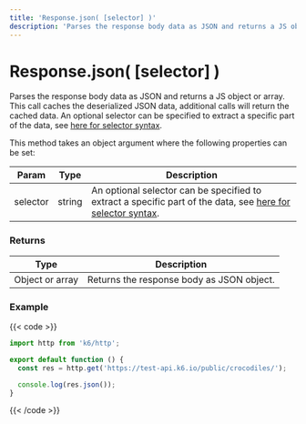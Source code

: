 ```yaml
---
title: 'Response.json( [selector] )'
description: 'Parses the response body data as JSON and returns a JS object or array.'
---
```


# Response.json( [selector] )

Parses the response body data as JSON and returns a JS object or array. This call caches the deserialized JSON data, additional calls will return the cached data. An optional selector can be specified to extract a specific part of the data, see [here for selector syntax](https://github.com/tidwall/gjson#path-syntax).

This method takes an object argument where the following properties can be set:

| Param    | Type   | Description                                                                                                                                                 |
| -------- | ------ | ----------------------------------------------------------------------------------------------------------------------------------------------------------- |
| selector | string | An optional selector can be specified to extract a specific part of the data, see [here for selector syntax](https://github.com/tidwall/gjson#path-syntax). |

### Returns

| Type            | Description                               |
| --------------- | ----------------------------------------- |
| Object or array | Returns the response body as JSON object. |

### Example

{{< code >}}

```javascript
import http from 'k6/http';

export default function () {
  const res = http.get('https://test-api.k6.io/public/crocodiles/');

  console.log(res.json());
}
```

{{< /code >}}
